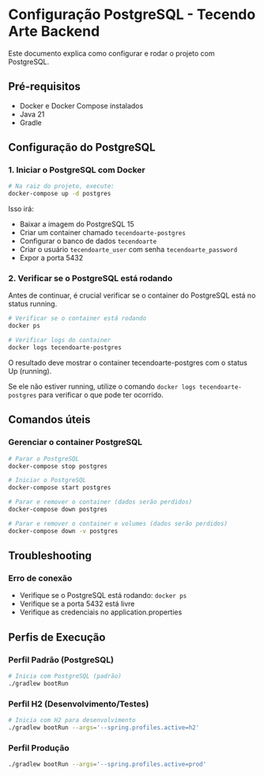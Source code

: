 # Configuração PostgreSQL - Tecendo Arte Backend

Este documento explica como configurar e rodar o projeto com PostgreSQL.

## Pré-requisitos

- Docker e Docker Compose instalados
- Java 21
- Gradle

## Configuração do PostgreSQL

### 1. Iniciar o PostgreSQL com Docker

```bash
# Na raiz do projeto, execute:
docker-compose up -d postgres
```

Isso irá:
- Baixar a imagem do PostgreSQL 15
- Criar um container chamado `tecendoarte-postgres`
- Configurar o banco de dados `tecendoarte`
- Criar o usuário `tecendoarte_user` com senha `tecendoarte_password`
- Expor a porta 5432

### 2. Verificar se o PostgreSQL está rodando
Antes de continuar, é crucial verificar se o container do PostgreSQL está no status running.

```bash
# Verificar se o container está rodando
docker ps

# Verificar logs do container
docker logs tecendoarte-postgres
```
O resultado deve mostrar o container tecendoarte-postgres com o status Up (running).

Se ele não estiver running, utilize o comando ```docker logs tecendoarte-postgres``` para verificar o que pode ter ocorrido.

## Comandos úteis

### Gerenciar o container PostgreSQL

```bash
# Parar o PostgreSQL
docker-compose stop postgres

# Iniciar o PostgreSQL
docker-compose start postgres

# Parar e remover o container (dados serão perdidos)
docker-compose down postgres

# Parar e remover o container e volumes (dados serão perdidos)
docker-compose down -v postgres
```

## Troubleshooting

### Erro de conexão
- Verifique se o PostgreSQL está rodando: `docker ps`
- Verifique se a porta 5432 está livre
- Verifique as credenciais no application.properties

## Perfis de Execução

### Perfil Padrão (PostgreSQL)
```bash
# Inicia com PostgreSQL (padrão)
./gradlew bootRun
```

### Perfil H2 (Desenvolvimento/Testes)
```bash
# Inicia com H2 para desenvolvimento
./gradlew bootRun --args='--spring.profiles.active=h2'
```

### Perfil Produção
```bash
./gradlew bootRun --args='--spring.profiles.active=prod'
```
